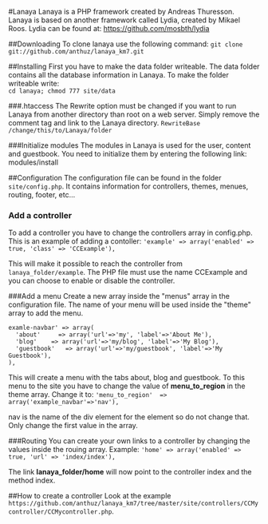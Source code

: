 #Lanaya
Lanaya is a PHP framework created by Andreas Thuresson. Lanaya is based on another framework called Lydia, created by Mikael Roos. Lydia can be found at: https://github.com/mosbth/lydia

##Downloading
To clone lanaya use the following command: `git clone git://github.com/anthuz/lanaya_km7.git`

##Installing
First you have to make the data folder writeable. The data folder contains all the database information in Lanaya. To make the folder writeable write:  
`cd lanaya; chmod 777 site/data`
	

###.htaccess
The Rewrite option must be changed if you want to run Lanaya from another directory than root on a web server. Simply remove the comment tag and link to the Lanaya directory.
`RewriteBase /change/this/to/Lanaya/folder`
	

###Initialize modules
The modules in Lanaya is used for the user, content and guestbook. You need to initialize them by entering the following link:
	modules/install
	
##Configuration
The configuration file can be found in the folder `site/config.php`. It contains information for controllers, themes, menues, routing, footer, etc...

### Add a controller
To add a controller you have to change the controllers array in config.php. This is an example of adding a contoller:
`'example' => array('enabled' => true, 'class' => 'CCExample'),`

This will make it possible to reach the controller from `lanaya_folder/example`. The PHP file must use the name CCExample and you can choose to enable or disable the controller.

###Add a menu
Create a new array inside the "menus" array in the configuration file. The name of your menu will be used inside the "theme" array to add the menu.

	examle-navbar' => array(
	  'about'     => array('url'=>'my', 'label'=>'About Me'),
	  'blog'   	=> array('url'=>'my/blog', 'label'=>'My Blog'),
	  'guestbook'	=> array('url'=>'my/guestbook', 'label'=>'My Guestbook'),
	),

This will create a menu with the tabs about, blog and guestbook. To this menu to the site you have to change the value of **menu_to_region** in the theme array. Change it to:
`'menu_to_region'  => array('example_navbar'=>'nav'),`

nav is the name of the div element for the element so do not change that. Only change the first value in the array.

###Routing
You can create your own links to a controller by changing the values inside the rouing array. Example:
`'home' => array('enabled' => true, 'url' => 'index/index'),`

The link **lanaya_folder/home** will now point to the controller index and the method index.

##How to create a controller
Look at the example `https://github.com/anthuz/lanaya_km7/tree/master/site/controllers/CCMycontroller/CCMycontroller.php`.